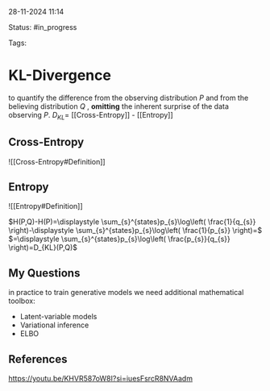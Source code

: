 

28-11-2024 11:14

Status: #in_progress

Tags:

# KL-Divergence

to quantify the difference from the observing distribution $P$ and from the believing distribution $Q$ , **omitting** the inherent surprise of the data observing $P$.
$D_{KL}=$ [[Cross-Entropy]] - [[Entropy]]
## Cross-Entropy
![[Cross-Entropy#Definition]]
## Entropy
![[Entropy#Definition]]

$H(P,Q)-H(P)=\displaystyle \sum_{s}^{states}p_{s}\log\left( \frac{1}{q_{s}} \right)-\displaystyle \sum_{s}^{states}p_{s}\log\left( \frac{1}{p_{s}} \right)=$
$=\displaystyle \sum_{s}^{states}p_{s}\log\left( \frac{p_{s}}{q_{s}} \right)=D_{KL}(P,Q)$

## My Questions

in practice to train generative models we need additional mathematical toolbox:
- Latent-variable models
- Variational inference
- ELBO

## References

https://youtu.be/KHVR587oW8I?si=iuesFsrcR8NVAadm
